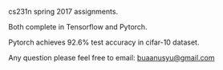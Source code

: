cs231n spring 2017 assignments. 

Both complete in Tensorflow and Pytorch. 

Pytorch achieves 92.6% test accuracy in cifar-10 dataset.

Any question please feel free to email: buaanusyu@gmail.com

